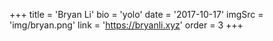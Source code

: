+++
    title = 'Bryan Li'
    bio = 'yolo'
    date = '2017-10-17'
    imgSrc = 'img/bryan.png'
    link = 'https://bryanli.xyz'
    order = 3
+++
